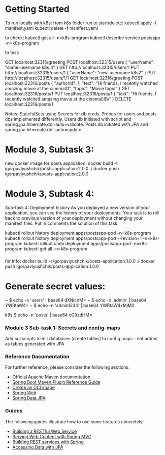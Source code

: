 # Getting Started
To run locally with k8s:
from k8s folder run to start/delete:
kubectl apply -f manifest.yaml
kubectl delete -f manifest.yaml

to check:
kubectl get all -n=k8s-program
kubectl describe service postsapp -n=k8s-program

to test:

GET localhost:32315/greeting
POST localhost:32315/users
{
"userName": "some-username k8s 4"
}
GET http://localhost:32315/users/1
PUT http://localhost:32315/users/1
{
"userName": "new-username k8s2"
}
PUT http://localhost:32315/users/1/1
GET localhost:32316/greeting
POST localhost:32316/posts
{
"authorId": 1,
"text": "Hi friends, I recently watched amazing movie at the cinema01",
"topic": "Movie topic"
}
GET localhost:32316/posts/1
PUT localhost:32316/posts/1
{
"text": "Hi friends, I recently watched amazing movie at the cinema06b"
}
DELETE localhost:32316/posts/1

Notes: StatefulSets using Secrets for db creds. Probes for users and posts dbs implemented differently.
Users db initiated with script and spring.jpa.hibernate.ddl-auto=validate. Posts db initiated with JPA and
spring.jpa.hibernate.ddl-auto=update.

# Module 3, Subtask 3:
new docker image for posts application:
docker build -t igorpavlyushchik/posts-application:2.0.0 ./
docker push igorpavlyushchik/posts-application:2.0.0

# Module 3, Subtask 4:
Sub-task 4: Deployment history
As you deployed a new version of your application, you can see the history of your deployments. Your task is to roll back to previous version of your deployment without changing your manifest files.
Put in comments the solution of this task:

kubectl rollout history deployment.apps/postsapp-pod -n=k8s-program
kubectl rollout history deployment.apps/postsapp-pod --revision=1 -n=k8s-program
kubectl rollout undo deployment.apps/postsapp-pod -n=k8s-program
kubectl get all -n=k8s-program


###
for info:
docker build -t igorpavlyushchik/posts-application:1.0.0 ./
docker push igorpavlyushchik/posts-application:1.0.0

# Generate secret values:
~ $ echo -n 'users' | base64
dXNlcnM=
~ $ echo -n 'admin' | base64
YWRtaW4=
~ $ echo -n 'admin1234' | base64
YWRtaW4xMjM0

k8s $ echo -n 'posts' | base64
cG9zdHM=

### Module 3 Sub-task 1: Secrets and config-maps
Add sql scripts to init databases (create tables) to config maps - not added as tables generated with JPA

### Reference Documentation
For further reference, please consider the following sections:

* [Official Apache Maven documentation](https://maven.apache.org/guides/index.html)
* [Spring Boot Maven Plugin Reference Guide](https://docs.spring.io/spring-boot/docs/3.0.6/maven-plugin/reference/html/)
* [Create an OCI image](https://docs.spring.io/spring-boot/docs/3.0.6/maven-plugin/reference/html/#build-image)
* [Spring Web](https://docs.spring.io/spring-boot/docs/3.0.6/reference/htmlsingle/#web)
* [Spring Data JPA](https://docs.spring.io/spring-boot/docs/3.0.6/reference/htmlsingle/#data.sql.jpa-and-spring-data)

### Guides
The following guides illustrate how to use some features concretely:

* [Building a RESTful Web Service](https://spring.io/guides/gs/rest-service/)
* [Serving Web Content with Spring MVC](https://spring.io/guides/gs/serving-web-content/)
* [Building REST services with Spring](https://spring.io/guides/tutorials/rest/)
* [Accessing Data with JPA](https://spring.io/guides/gs/accessing-data-jpa/)

